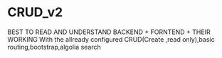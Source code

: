 # CRUD_v2
BEST TO READ AND UNDERSTAND BACKEND + FORNTEND + THEIR WORKING
With the allready configured CRUD(Create ,read only),basic routing,bootstrap,algolia search 
